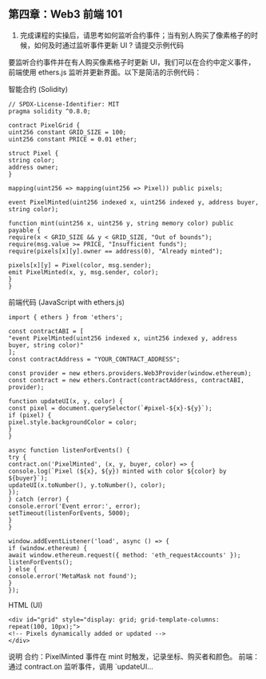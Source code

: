 ## 第四章：Web3 前端 101

1. 完成课程的实操后，请思考如何监听合约事件；当有别人购买了像素格子的时候，如何及时通过监听事件更新 UI ? 请提交示例代码

要监听合约事件并在有人购买像素格子时更新 UI，我们可以在合约中定义事件，前端使用 ethers.js 监听并更新界面。以下是简洁的示例代码：

智能合约 (Solidity)

    // SPDX-License-Identifier: MIT
    pragma solidity ^0.8.0;

    contract PixelGrid {
    uint256 constant GRID_SIZE = 100;
    uint256 constant PRICE = 0.01 ether;

    struct Pixel {
    string color;
    address owner;
    }

    mapping(uint256 => mapping(uint256 => Pixel)) public pixels;

    event PixelMinted(uint256 indexed x, uint256 indexed y, address buyer, string color);

    function mint(uint256 x, uint256 y, string memory color) public payable {
    require(x < GRID_SIZE && y < GRID_SIZE, "Out of bounds");
    require(msg.value >= PRICE, "Insufficient funds");
    require(pixels[x][y].owner == address(0), "Already minted");

    pixels[x][y] = Pixel(color, msg.sender);
    emit PixelMinted(x, y, msg.sender, color);
    }
    }

前端代码 (JavaScript with ethers.js)

    import { ethers } from 'ethers';

    const contractABI = [
    "event PixelMinted(uint256 indexed x, uint256 indexed y, address buyer, string color)"
    ];
    const contractAddress = "YOUR_CONTRACT_ADDRESS";

    const provider = new ethers.providers.Web3Provider(window.ethereum);
    const contract = new ethers.Contract(contractAddress, contractABI, provider);

    function updateUI(x, y, color) {
    const pixel = document.querySelector(`#pixel-${x}-${y}`);
    if (pixel) {
    pixel.style.backgroundColor = color;
    }
    }

    async function listenForEvents() {
    try {
    contract.on('PixelMinted', (x, y, buyer, color) => {
    console.log(`Pixel (${x}, ${y}) minted with color ${color} by ${buyer}`);
    updateUI(x.toNumber(), y.toNumber(), color);
    });
    } catch (error) {
    console.error('Event error:', error);
    setTimeout(listenForEvents, 5000);
    }
    }

    window.addEventListener('load', async () => {
    if (window.ethereum) {
    await window.ethereum.request({ method: 'eth_requestAccounts' });
    listenForEvents();
    } else {
    console.error('MetaMask not found');
    }
    });

HTML (UI)

    <div id="grid" style="display: grid; grid-template-columns: repeat(100, 10px);">
    <!-- Pixels dynamically added or updated -->
    </div>

说明
合约：PixelMinted 事件在 mint 时触发，记录坐标、购买者和颜色。
前端：通过 contract.on 监听事件，调用 `updateUI...